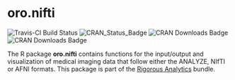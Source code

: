 # oro.nifti

![Travis-CI Build Status](https://travis-ci.org/bjw34032/oro.nifti.svg?branch=master)
![CRAN_Status_Badge](http://www.r-pkg.org/badges/version/oro.nifti)
![CRAN Downloads Badge](http://cranlogs.r-pkg.org/badges/grand-total/oro.nifti)
![CRAN Downloads Badge](http://cranlogs.r-pkg.org/badges/oro.nifti)

The R package **oro.nifti** contains functions for the input/output and visualization of medical imaging data that follow either the ANALYZE, NIfTI or AFNI formats.  This package is part of the <a href="http://rigorousanalytics.blogspot.com">Rigorous Analytics</a> bundle.
